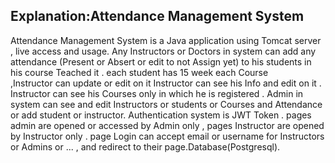 <h2>Explanation:Attendance Management System</h2>

Attendance Management System is a Java application using Tomcat server , live access and usage.
Any Instructors or Doctors in system  can add any attendance (Present or Absert or edit to not Assign yet) to his students in  his course Teached it .  each student has    15 week   each Course  
 ,Instructor can update or edit  on it
Instructor  can see his Info and edit on it . Instructor   can see  his Courses only in which he is registered .
Admin in system can see  and edit   Instructors or students or Courses and Attendance  or add student or instructor.
Authentication  system is  JWT Token . pages admin   are opened 
 or accessed  by Admin only , pages Instructor  are opened by Instructor  only .
page Login  can accept email or username   for Instructors   or Admins or ...  , and redirect to their page.Database(Postgresql).
